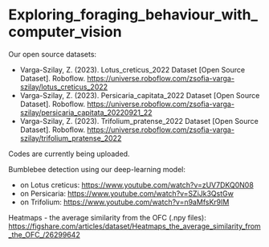 # Exploring_foraging_behaviour_with_computer_vision

Our open source datasets:
- Varga-Szilay, Z. (2023). Lotus_creticus_2022 Dataset [Open Source Dataset]. Roboflow. https://universe.roboflow.com/zsofia-varga-szilay/lotus_creticus_2022
- Varga-Szilay, Z. (2023). Persicaria_capitata_2022 Dataset [Open Source Dataset]. Roboflow. https://universe.roboflow.com/zsofia-varga-szilay/persicaria_capitata_20220921_22
- Varga-Szilay, Z. (2023). Trifolium_pratense_2022 Dataset [Open Source Dataset]. Roboflow. https://universe.roboflow.com/zsofia-varga-szilay/trifolium_pratense_2022

Codes are currently being uploaded.

Bumblebee detection using our deep-learning model:
- on Lotus creticus: https://www.youtube.com/watch?v=zUV7DKQ0N08
- on Persicaria: https://www.youtube.com/watch?v=SZiJk3QstGw
- on Trifolium: https://www.youtube.com/watch?v=n9aMfsKr9IM

Heatmaps - the average similarity from the OFC (.npy files): https://figshare.com/articles/dataset/Heatmaps_the_average_similarity_from_the_OFC_/26299642

